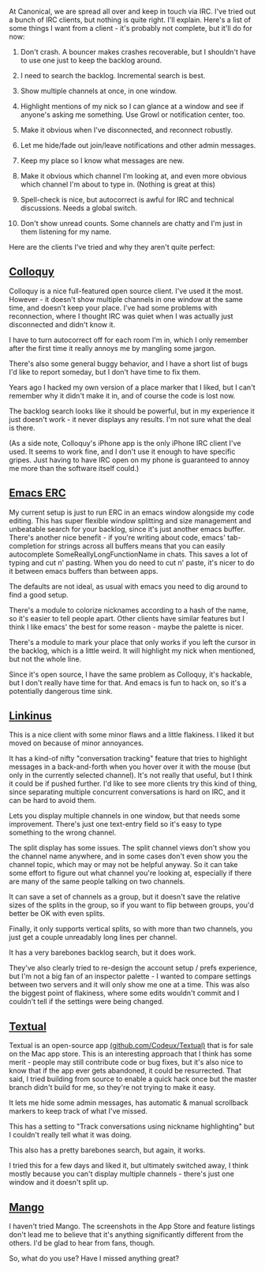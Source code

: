 <!--
.. title: Mac IRC clients
.. date: 2012/12/13 09:03
.. slug: mac-irc-clients
.. link:
.. description:
.. tags: irc, mac, apps, review
-->


At Canonical, we are spread all over and keep in touch via IRC. I've
tried out a bunch of IRC clients, but nothing is quite right. I'll
explain. Here's a list of some things I want from a client - it's
probably not complete, but it'll do for now:

 1. Don't crash. A bouncer makes crashes recoverable, but I shouldn't
 have to use one just to keep the backlog around.

 2. I need to search the backlog. Incremental search is best.

 3. Show multiple channels at once, in one window.

 4. Highlight mentions of my nick so I can glance at a window and see if anyone's asking me something. Use Growl or notification center, too.

 6. Make it obvious when I've disconnected, and reconnect robustly.

 7. Let me hide/fade out join/leave notifications and other admin messages.

 8. Keep my place so I know what messages are new.

 9. Make it obvious which channel I'm looking at, and even more
 obvious which channel I'm about to type in. (Nothing is great at this)

 10. Spell-check is nice, but autocorrect is awful for IRC and
 technical discussions. Needs a global switch.

 11. Don't show unread counts. Some channels are chatty and I'm just in them listening for my name.

Here are the clients I've tried and why they aren't quite perfect:

## [Colloquy](http://colloquy.info)

Colloquy is a nice full-featured open source client. I've used it the
most. However - it doesn't show multiple channels in one window at the
same time, and doesn't keep your place. I've had some problems with
reconnection, where I thought IRC was quiet when I was actually just
disconnected and didn't know it.

I have to turn autocorrect off for each room I'm in, which I only
remember after the first time it really annoys me by mangling some
jargon.

There's also some general buggy behavior, and I have a short list of
bugs I'd like to report someday, but I don't have time to fix them.

Years ago I hacked my own version of a place marker that I liked, but
I can't remember why it didn't make it in, and of course the code is
lost now.

The backlog search looks like it should be powerful, but in my
experience it just doesn't work - it never displays any results. I'm
not sure what the deal is there.

(As a side note, Colloquy's iPhone app is the only iPhone IRC client
I've used. It seems to work fine, and I don't use it enough to have
specific gripes. Just having to have IRC open on my phone is
guaranteed to annoy me more than the software itself could.)


## [Emacs ERC](http://www.emacswiki.org/ERC)

My current setup is just to run ERC in an emacs window alongside my
code editing.  This has super flexible window splitting and size
management and unbeatable search for your backlog, since it's just
another emacs buffer. There's another nice benefit - if you're writing
about code, emacs' tab-completion for strings across all buffers means
that you can easily autocomplete SomeReallyLongFunctionName in
chats. This saves a lot of typing and cut n' pasting. When you do need
to cut n' paste, it's nicer to do it between emacs buffers than
between apps.

The defaults are not ideal, as usual with emacs you need to dig around
to find a good setup.

There's a module to colorize nicknames according to a hash of the
name, so it's easier to tell people apart. Other clients have similar
features but I think I like emacs' the best for some reason - maybe
the palette is nicer.

There's a module to mark your place that only works if you left the
cursor in the backlog, which is a little weird. It will highlight my
nick when mentioned, but not the whole line.

Since it's open source, I have the same problem as Colloquy, it's
hackable, but I don't really have time for that. And emacs is fun to
hack on, so it's a potentially dangerous time sink.


## [Linkinus](http://conceitedsoftware.com/products/linkinus)

This is a nice client with some minor flaws and a little flakiness. I
liked it but moved on because of minor annoyances.

It has a kind-of nifty "conversation tracking" feature that tries to
highlight messages in a back-and-forth when you hover over it with the
mouse (but only in the currently selected channel). It's not really
that useful, but I think it could be if pushed further. I'd like to
see more clients try this kind of thing, since separating multiple
concurrent conversations is hard on IRC, and it can be hard to avoid
them.

Lets you display multiple channels in one window, but that needs some
improvement. There's just one text-entry field so it's easy to type
something to the wrong channel. 

The split display has some issues. The split channel views don't show
you the channel name anywhere, and in some cases don't even show you
the channel topic, which may or may not be helpful anyway. So it can
take some effort to figure out what channel you're looking at,
especially if there are many of the same people talking on two
channels.

It can save a set of channels as a group, but it doesn't save the
relative sizes of the splits in the group, so if you want to flip
between groups, you'd better be OK with even splits.

Finally, it only supports vertical splits, so with more than two
channels, you just get a couple unreadably long lines per channel.

It has a very barebones backlog search, but it does work.

They've also clearly tried to re-design the account setup / prefs
experience, but I'm not a big fan of an inspector palette - I wanted
to compare settings between two servers and it will only show me one
at a time. This was also the biggest point of flakiness, where some
edits wouldn't commit and I couldn't tell if the settings were being
changed.

## [Textual](http://www.codeux.com/textual/)

Textual is an open-source app
[(github.com/Codeux/Textual)](http://github.com/Codeux/Textual) that
is for sale on the Mac app store. This is an interesting approach that
I think has some merit - people may still contribute code or bug
fixes, but it's also nice to know that if the app ever gets abandoned,
it could be resurrected. That said, I tried building from source to
enable a quick hack once but the master branch didn't build for me, so
they're not trying to make it easy.

It lets me hide some admin messages, has automatic &
manual scrollback markers to keep track of what I've missed.

This has a setting to "Track conversations using nickname
highlighting" but I couldn't really tell what it was doing.

This also has a pretty barebones search, but again, it works.

I tried this for a few days and liked it, but ultimately switched
away, I think mostly because you can't display multiple channels -
there's just one window and it doesn't split up.

## [Mango](http://mediaware.sk/ware/?page_id=35)

I haven't tried Mango. The screenshots in the App Store and feature
listings don't lead me to believe that it's anything significantly
different from the others. I'd be glad to hear from fans, though.


So, what do you use? Have I missed anything great?
